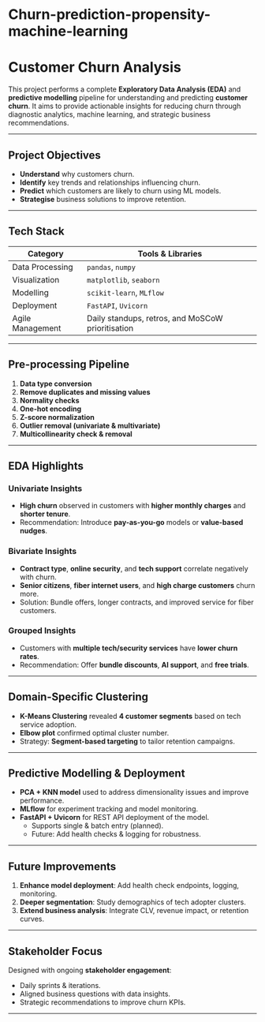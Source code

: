 # Churn-prediction-propensity-machine-learning

# Customer Churn Analysis

This project performs a complete **Exploratory Data Analysis (EDA)** and **predictive modelling** pipeline for understanding and predicting **customer churn**. It aims to provide actionable insights for reducing churn through diagnostic analytics, machine learning, and strategic business recommendations.

---

## Project Objectives

- **Understand** why customers churn.
- **Identify** key trends and relationships influencing churn.
- **Predict** which customers are likely to churn using ML models.
- **Strategise** business solutions to improve retention.

---

## Tech Stack

| Category              | Tools & Libraries                              |
|-----------------------|-------------------------------------------------|
| Data Processing       | `pandas`, `numpy`                              |
| Visualization         | `matplotlib`, `seaborn`                        |
| Modelling             | `scikit-learn`, `MLflow`                       |
| Deployment            | `FastAPI`, `Uvicorn`                           |
| Agile Management      | Daily standups, retros, and MoSCoW prioritisation |

---

## Pre-processing Pipeline

1. **Data type conversion**
2. **Remove duplicates and missing values**
3. **Normality checks**
4. **One-hot encoding**
5. **Z-score normalization**
6. **Outlier removal (univariate & multivariate)**
7. **Multicollinearity check & removal**

---

## EDA Highlights

### Univariate Insights
- **High churn** observed in customers with **higher monthly charges** and **shorter tenure**.
- Recommendation: Introduce **pay-as-you-go** models or **value-based nudges**.

### Bivariate Insights
- **Contract type**, **online security**, and **tech support** correlate negatively with churn.
- **Senior citizens**, **fiber internet users**, and **high charge customers** churn more.
- Solution: Bundle offers, longer contracts, and improved service for fiber customers.

### Grouped Insights
- Customers with **multiple tech/security services** have **lower churn rates**.
- Recommendation: Offer **bundle discounts**, **AI support**, and **free trials**.

---

## Domain-Specific Clustering

- **K-Means Clustering** revealed **4 customer segments** based on tech service adoption.
- **Elbow plot** confirmed optimal cluster number.
- Strategy: **Segment-based targeting** to tailor retention campaigns.

---

## Predictive Modelling & Deployment

- **PCA + KNN model** used to address dimensionality issues and improve performance.
- **MLflow** for experiment tracking and model monitoring.
- **FastAPI + Uvicorn** for REST API deployment of the model.
  - Supports single & batch entry (planned).
  - Future: Add health checks & logging for robustness.

---

## Future Improvements

1. **Enhance model deployment**: Add health check endpoints, logging, monitoring.
2. **Deeper segmentation**: Study demographics of tech adopter clusters.
3. **Extend business analysis**: Integrate CLV, revenue impact, or retention curves.

---

## Stakeholder Focus

Designed with ongoing **stakeholder engagement**:
- Daily sprints & iterations.
- Aligned business questions with data insights.
- Strategic recommendations to improve churn KPIs.

---
